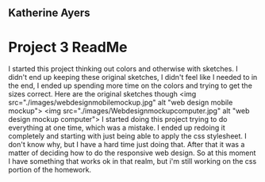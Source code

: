 ## Katherine Ayers
# Project 3 ReadMe
I started this project thinking out colors and otherwise with sketches. I didn't end up keeping these original sketches, I didn't feel like I needed to in the end, I ended up spending more time on the colors and trying to get the sizes correct. Here are the original sketches though
<img src="./images/webdesignmobilemockup.jpg" alt "web design mobile mockup">
<img src="./images/Webdesignmockupcomputer.jpg" alt "web design mockup computer">
I started doing this project trying to do everything at one time, which was a mistake. I ended up redoing it completely and starting with just being able to apply the css stylesheet. I don't know why, but I have a hard time just doing that. After that it was a matter of deciding how to do the responsive web design. So at this moment I have something that works ok in that realm, but i'm still working on the css portion of the homework.
